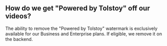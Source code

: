 ## How do we get "Powered by Tolstoy" off our videos?

The ability to remove the "Powered by Tolstoy" watermark is exclusively available for our Business and Enterprise plans. If eligible, we remove it on the backend.
